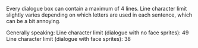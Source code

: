 Every dialogue box can contain a maximum of 4 lines. Line character limit slightly varies depending on which letters are used in each sentence, which can be a bit annoying. 

Generally speaking:
Line character limit (dialogue with no face sprites): 49
Line character limit (dialogue with face sprites): 38
